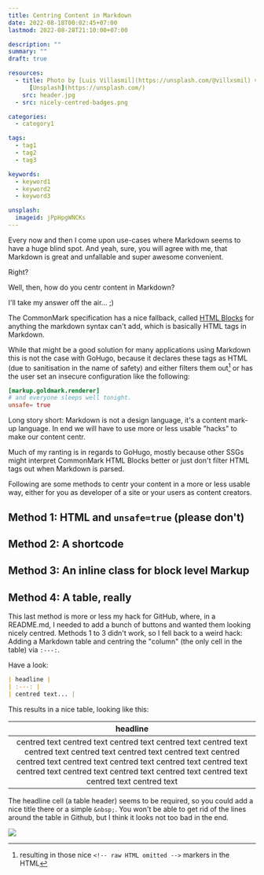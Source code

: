 ```yaml
---
title: Centring Content in Markdown
date: 2022-08-18T00:02:45+07:00
lastmod: 2022-08-28T21:10:00+07:00

description: ""
summary: ""
draft: true

resources:
  - title: Photo by [Luis Villasmil](https://unsplash.com/@villxsmil) via
      [Unsplash](https://unsplash.com/)
    src: header.jpg
  - src: nicely-centred-badges.png

categories:
  - category1

tags:
  - tag1
  - tag2
  - tag3

keywords:
  - keyword1
  - keyword2
  - keyword3

unsplash:
  imageid: jPpHpgWNCKs
---
```


Every now and then I come upon use-cases where Markdown seems to have a huge blind spot. And yeah, sure, you will agree with me, that Markdown is great and unfallable and super awesome convenient.

Right?

Well, then, how do you centr content in Markdown?

I'll take my answer off the air... ;)

The CommonMark specification has a nice fallback, called [HTML Blocks](https://spec.commonmark.org/0.30/#html-blocks) for anything the markdown syntax can't add, which is basically HTML tags in Markdown.

While that might be a good solution for many applications using Markdown this is not the case with GoHugo, because it declares these tags as HTML (due to sanitisation in the name of safety) and either filters them out[^1] or has the user set an insecure configuration like the following:

```toml
[markup.goldmark.renderer]
# and everyone sleeps well tonight.
unsafe= true
```

Long story short: Markdown is not a design language, it's a content mark-up language. In end we will have to use more or less usable "hacks" to make our content centr.

Much of my ranting is in regards to GoHugo, mostly because other SSGs might interpret CommonMark HTML Blocks better or just don't filter HTML tags out when Markdown is parsed.

Following are some methods to centr your content in a more or less usable way, either for you as developer of a site or your users as content creators.

## Method 1: HTML and `unsafe=true` (please don't)

## Method 2: A shortcode

## Method 3: An inline class for block level Markup

## Method 4: A table, really

This last method is more or less my hack for GitHub, where, in a README.md, I needed to add a bunch of buttons and wanted them looking nicely centred. Methods 1 to 3 didn't work, so I fell back to a weird hack: Adding a Markdown table and centring the "column" (the only cell in the table) via `:---:`.

Have a look:

```markdown
| headline |
| :---: |
| centred text... |
```
This results in a nice table, looking like this:

| headline |
| :---: |
| centred text centred text centred text centred text centred text centred text centred text centred text centred text centred centred text centred text centred text centred text centred text centred text centred text centred text centred text centred text centred text centred text |

The headline cell (a table header) seems to be required, so you could add a nice title there or a simple `&nbsp;`. You won't be able to get rid of the lines around the table in Github, but I think it looks not too bad in the end.

![](/blog/2022/centring-content-in-markdown/nicely-centred-badges.png)


[^1]: resulting in those nice `<!-- raw HTML omitted -->` markers in the HTML
